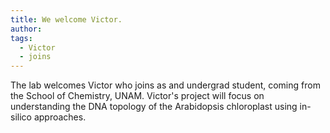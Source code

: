 ```yaml
---
title: We welcome Victor.
author:
tags:
  - Victor
  - joins
---
```


The lab welcomes Victor who joins as and undergrad student, coming from the School of Chemistry, UNAM. Victor's project will focus on understanding the DNA topology of the Arabidopsis chloroplast using in-silico approaches.
